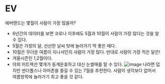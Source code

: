# EV
에버랜드는 몇월이 사람이 가장 많을까?
- 6년간의 데이터를 보면 코로나 이후에도 5월과 10월이 사람이 가장 많다는 것을 알 수 있다.
- 5월은 가정의 달, 선선한 날씨 탓에 놀러가기 딱 좋은 때다.
- 10월은 무더운 여름이 지나서인지 사람이 가장 많다.
반대로 사람이 가장 적은 달은!
- 겨울시즌인 1,2월이다.
- 야외 어트렉션 몇개가 동계운휴하고 대신 눈썰매를 탈 수 있다.
![image](https://github.com/minseok06/EV/assets/121544294/b5b165ff-7bd5-4a46-af95-6ec76ac90ea0)
나라면 덥지만 썬더폴스나 아마존을 즐길 수 있는 7월을 추천한다.
사람이 생각보다 없어서 여름방학에 놀러가기 최고 좋을 것 같다.
